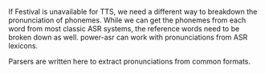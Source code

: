If Festival is unavailable for TTS, we need a different way to breakdown the pronunciation of phonemes. While we can get the phonemes from each word from most classic ASR systems, the reference words need to be broken down as well. power-asr can work with pronunciations from ASR lexicons.

Parsers are written here to extract pronunciations from common formats.  
